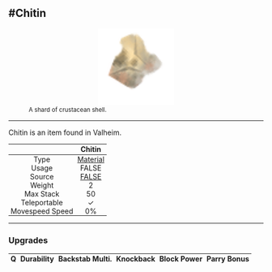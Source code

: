 <meta property="og:title" content="Chitin - MoreValheim" /><meta property="og:type" content="website" /><meta property="og:image" content="/assets/chitin.png" /><meta property="og:description" content="Chitin is an item found in Valheim." /><meta name="theme-color" content="#546D78"><meta name="twitter:card" content="summary_large_image">
#Chitin
-------------
<style>img {width:20px;}.tb {width:150px;display: block;margin-left: auto;margin-right: auto;}</style>

<style>.md-typeset table:not([class]) th:not([align]) {min-width:unset!important;}</style>
<style>td{padding:0em 0.3em!important;text-align:center!important;border-left:.05rem solid var(--md-default-fg-color--lightest)}</style>

<style>th{padding:0.1em 0.3em!important;text-align:center!important;font-weight:bold}</style>

<style>pre{text-align:right!important}</style>
<style>table tr td:first-child {border-left: 0;};</style>

<figure><img src="/assets/chitin.png" class="tb" /><figcaption><small>A shard of crustacean shell.</small></figcaption></figure>

-------------

Chitin is an item found in Valheim.

|        | Chitin              |
| ----------- | ------------------------------------ |
| Type | [Material](../../types/material)
| Usage | FALSE<br>
| Source | [FALSE](../../items/false)
| Weight | 2 |
| Max Stack | 50 |
| Teleportable | ✓
| Movespeed Speed | 0%


-------------

### Upgrades
| Q | Durability | Backstab Multi. | Knockback | Block Power | Parry Bonus
| - | - | - | - | - | - 
